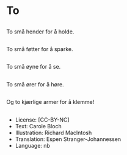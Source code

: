 # To

##
To små hender for å holde.

##

##
To små føtter for å sparke.

##

##
To små øyne for å se.

##

##
To små ører for å høre.

##

##
Og to kjærlige armer for å klemme!

##

##
* License: [CC-BY-NC]
* Text: Carole Bloch
* Illustration: Richard MacIntosh
* Translation: Espen Stranger-Johannessen
* Language: nb
